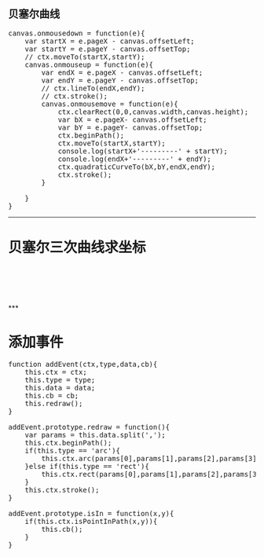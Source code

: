 ## 贝塞尔曲线 ##
<pre>
canvas.onmousedown = function(e){
    var startX = e.pageX - canvas.offsetLeft;
    var startY = e.pageY - canvas.offsetTop;
    // ctx.moveTo(startX,startY);
    canvas.onmouseup = function(e){
        var endX = e.pageX - canvas.offsetLeft;
        var endY = e.pageY - canvas.offsetTop;
        // ctx.lineTo(endX,endY);
        // ctx.stroke();
        canvas.onmousemove = function(e){
            ctx.clearRect(0,0,canvas.width,canvas.height);
            var bX = e.pageX- canvas.offsetLeft;
            var bY = e.pageY- canvas.offsetTop;
            ctx.beginPath();
            ctx.moveTo(startX,startY);
            console.log(startX+'---------' + startY);
            console.log(endX+'---------' + endY);
            ctx.quadraticCurveTo(bX,bY,endX,endY);
            ctx.stroke();
        }

    }
}
</pre>
***
# 贝塞尔三次曲线求坐标 #
<pre>
<canvas id="canvas" width="500" height="300"></canvas>

<script type="text/javascript">
    var canvas  = document.getElementById("canvas");
    var ctx = canvas.getContext('2d');

    ctx.moveTo(100,100);
    ctx.bezierCurveTo(200,250,300,0,400,100);
    ctx.stroke();

    ctx.beginPath();
    ctx.moveTo(0,150);
    ctx.lineTo(500,150);
    ctx.stroke();

    ctx.beginPath();
    ctx.moveTo(175,0);
    ctx.lineTo(175,300);
    ctx.stroke();

    ctx.beginPath();
    ctx.moveTo(400,0);
    ctx.lineTo(400,300);
    ctx.stroke();

    function BezierCubicXY(p0, p1, p2, p3, t) {
        var ret = {};
        var coords = ['x', 'y'];
        var i, k;

        for (i in coords) {
            k = coords[i];
            ret[k] = Math.pow(1 - t, 3) * p0[k] + 3 * Math.pow(1 - t, 2) * t * p1[k] + 3 * (1 - t) * Math.pow(t, 2) * p2[k] + Math.pow(t, 3) * p3[k];
        }

        return ret;
    }

    var obj = BezierCubicXY({x:100,y:100},{x:200,y:250},{x:300,y:0},{x:400,y:100},0.6);
    console.log(obj);

    ctx.beginPath();
    // ctx.moveTo(obj.x,obj.y);
    ctx.arc(obj.x,obj.y,5,0,2*Math.PI);
    ctx.strokeStyle = 'red';
    ctx.stroke();

    ctx.beginPath();
    ctx.moveTo(obj.x,0);
    ctx.lineTo(obj.x,300);
    ctx.stroke();

    ctx.beginPath();
    ctx.moveTo(0,obj.y);
    ctx.lineTo(500,obj.y);
    ctx.stroke();

</script>
</pre>
***

# 添加事件 #
<pre>
function addEvent(ctx,type,data,cb){
    this.ctx = ctx;
    this.type = type;
    this.data = data;
    this.cb = cb;
    this.redraw();
}

addEvent.prototype.redraw = function(){
    var params = this.data.split(',');
    this.ctx.beginPath();
    if(this.type == 'arc'){
        this.ctx.arc(params[0],params[1],params[2],params[3],params[4]);
    }else if(this.type == 'rect'){
        this.ctx.rect(params[0],params[1],params[2],params[3]);
    }
    this.ctx.stroke();
}

addEvent.prototype.isIn = function(x,y){
    if(this.ctx.isPointInPath(x,y)){
        this.cb();
    }
}   
</pre>
